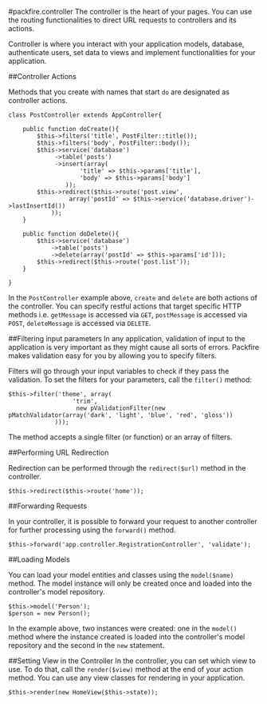 #packfire.controller
The controller is the heart of your pages. You can use the routing functionalities to direct URL requests to controllers and its actions.

Controller is where you interact with your application models, database, authenticate users, set data to views and implement functionalities for your application.

##Controller Actions

Methods that you create with names that start `do` are designated as controller actions. 

	class PostController extends AppController{
	
		public function doCreate(){
	    	$this->filters('title', PostFilter::title());
	    	$this->filters('body', PostFilter::body());
	    	$this->service('database')
				 ->table('posts')
				 ->insert(array(
						'title' => $this->params['title'],
						'body' => $this->params['body']
					));
    		$this->redirect($this->route('post.view',
					 array('postId' => $this->service('database.driver')->lastInsertId())
				));
		}

		public function doDelete(){
			$this->service('database')
				->table('posts')
				->delete(array('postId' => $this->params['id']));
    		$this->redirect($this->route('post.list'));
		}

	}

In the `PostController` example above, `create` and `delete` are both actions of the controller. You can specify restful actions that target specific HTTP methods i.e. `getMessage` is accessed via `GET`, `postMessage` is accessed via `POST`, `deleteMessage` is accessed via `DELETE`.

##Filtering input parameters
In any application, validation of input to the application is very important as they might cause all sorts of errors. Packfire makes validation easy for you by allowing you to specify filters.

Filters will go through your input variables to check if they pass the validation. To set the filters for your parameters, call the `filter()` method:

    $this->filter('theme', array(
                      'trim',
                       new pValidationFilter(new pMatchValidator(array('dark', 'light', 'blue', 'red', 'gloss'))
                 )));

The method accepts a single filter (or function) or an array of filters. 

##Performing URL Redirection

Redirection can be performed through the `redirect($url)` method in the controller.

    $this->redirect($this->route('home'));

##Forwarding Requests

In your controller, it is possible to forward your request to another controller for further processing using the `forward()` method.

    $this->forward('app.controller.RegistrationController', 'validate');

##Loading Models

You can load your model entities and classes using the `model($name)` method. The model instance will only be created once and loaded into the controller's model repository. 

    $this->model('Person');
    $person = new Person();

In the example above, two instances were created: one in the `model()` method where the instance created is loaded into the controller's model repository and the second in the `new` statement.

##Setting View in the Controller
In the controller, you can set which view to use. To do that, call the `render($view)` method at the end of your action method. You can use any view classes for rendering in your application.

    $this->render(new HomeView($this->state));